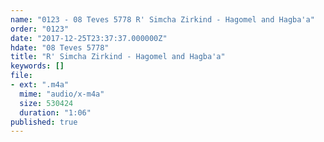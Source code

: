 ```yaml
---
name: "0123 - 08 Teves 5778 R' Simcha Zirkind - Hagomel and Hagba'a"
order: "0123"
date: "2017-12-25T23:37:37.000000Z"
hdate: "08 Teves 5778"
title: "R' Simcha Zirkind - Hagomel and Hagba'a"
keywords: []
file:
- ext: ".m4a"
  mime: "audio/x-m4a"
  size: 530424
  duration: "1:06"
published: true
---
```


